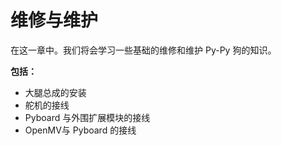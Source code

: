 # 维修与维护



  在这一章中。我们将会学习一些基础的维修和维护 Py-Py 狗的知识。



**包括：**

- 大腿总成的安装
- 舵机的接线
- Pyboard 与外围扩展模块的接线
- OpenMV与 Pyboard 的接线